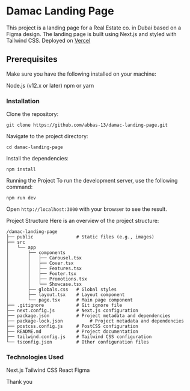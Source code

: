# Damac Landing Page
This project is a landing page for a Real Estate co. in Dubai based on a Figma design. The landing page is built using Next.js and styled with Tailwind CSS.
Deployed on [Vercel](https://damac-landing-page.vercel.app/)


## Prerequisites
Make sure you have the following installed on your machine:

Node.js (v12.x or later)
npm or yarn

### Installation
Clone the repository:

```
git clone https://github.com/abbas-13/damac-landing-page.git
```

Navigate to the project directory:

```
cd damac-landing-page
```

Install the dependencies:

```
npm install
```

Running the Project
To run the development server, use the following command:

```
npm run dev
```

Open ```http://localhost:3000``` with your browser to see the result.

Project Structure
Here is an overview of the project structure:

```
/damac-landing-page
├── public                # Static files (e.g., images)
├── src
│   └── app
│       ├── components
│       │   ├── Carousel.tsx
│       │   ├── Cover.tsx
│       │   ├── Features.tsx
│       │   ├── Footer.tsx
│       │   ├── Promotions.tsx
│       │   └── Showcase.tsx
│       ├── globals.css   # Global styles
│       ├── layout.tsx    # Layout component
│       └── page.tsx      # Main page component
├── .gitignore            # Git ignore file
├── next.config.js        # Next.js configuration
├── package.json          # Project metadata and dependencies
├── package-lock.json          # Project metadata and dependencies
├── postcss.config.js     # PostCSS configuration
├── README.md             # Project documentation
├── tailwind.config.js    # Tailwind CSS configuration
└── tsconfig.json         # Other configuration files
```

### Technologies Used

Next.js
Tailwind CSS
React
Figma




Thank you
